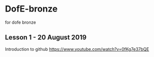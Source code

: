 # DofE-bronze
for dofe bronze
## Lesson 1 - 20 August 2019
Introduction to github
https://www.youtube.com/watch?v=0fKg7e37bQE